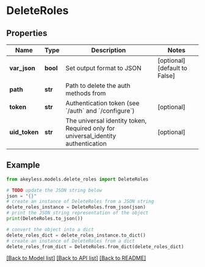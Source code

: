 # DeleteRoles


## Properties

Name | Type | Description | Notes
------------ | ------------- | ------------- | -------------
**var_json** | **bool** | Set output format to JSON | [optional] [default to False]
**path** | **str** | Path to delete the auth methods from | 
**token** | **str** | Authentication token (see &#x60;/auth&#x60; and &#x60;/configure&#x60;) | [optional] 
**uid_token** | **str** | The universal identity token, Required only for universal_identity authentication | [optional] 

## Example

```python
from akeyless.models.delete_roles import DeleteRoles

# TODO update the JSON string below
json = "{}"
# create an instance of DeleteRoles from a JSON string
delete_roles_instance = DeleteRoles.from_json(json)
# print the JSON string representation of the object
print(DeleteRoles.to_json())

# convert the object into a dict
delete_roles_dict = delete_roles_instance.to_dict()
# create an instance of DeleteRoles from a dict
delete_roles_from_dict = DeleteRoles.from_dict(delete_roles_dict)
```
[[Back to Model list]](../README.md#documentation-for-models) [[Back to API list]](../README.md#documentation-for-api-endpoints) [[Back to README]](../README.md)


